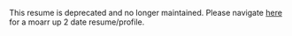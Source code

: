 This resume is deprecated and no longer maintained. Please navigate [here](https://edmundcheng.netlify.app) for a moarr up 2 date resume/profile.

